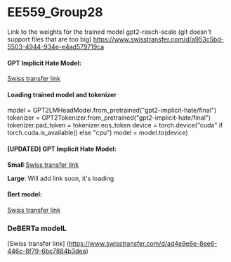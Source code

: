 # EE559_Group28

Link to the weights for the trained model gpt2-rasch-scale (git doesn't support files that are too big)
https://www.swisstransfer.com/d/a953c5bd-5503-4944-934e-e4ad579719ca


#### GPT Implicit Hate Model:
[Swiss transfer link](https://www.swisstransfer.com/d/3fe1c998-f216-4dfa-8759-ac2dbf9b2236)

#### Loading trained model and tokenizer 
model = GPT2LMHeadModel.from_pretrained("gpt2-implicit-hate/final")
tokenizer = GPT2Tokenizer.from_pretrained("gpt2-implicit-hate/final")
tokenizer.pad_token = tokenizer.eos_token
device = torch.device("cuda" if torch.cuda.is_available() else "cpu")
model = model.to(device)

#### [UPDATED] GPT Implicit Hate Model:

**Small**:[Swiss transfer link](https://www.swisstransfer.com/d/1dc8448b-50c7-4a66-882b-78b8e1b3f938)

**Large**: Will add link soon, it's loading 


#### Bert model:
[Swiss transfer link](https://www.swisstransfer.com/d/e9ae2ef0-f406-4d08-91a4-39344d89d5b8)

### DeBERTa modelL

[Swiss transfer link] (https://www.swisstransfer.com/d/ad4e9e6e-8ee6-446c-8f79-6bc7884b3dea)
